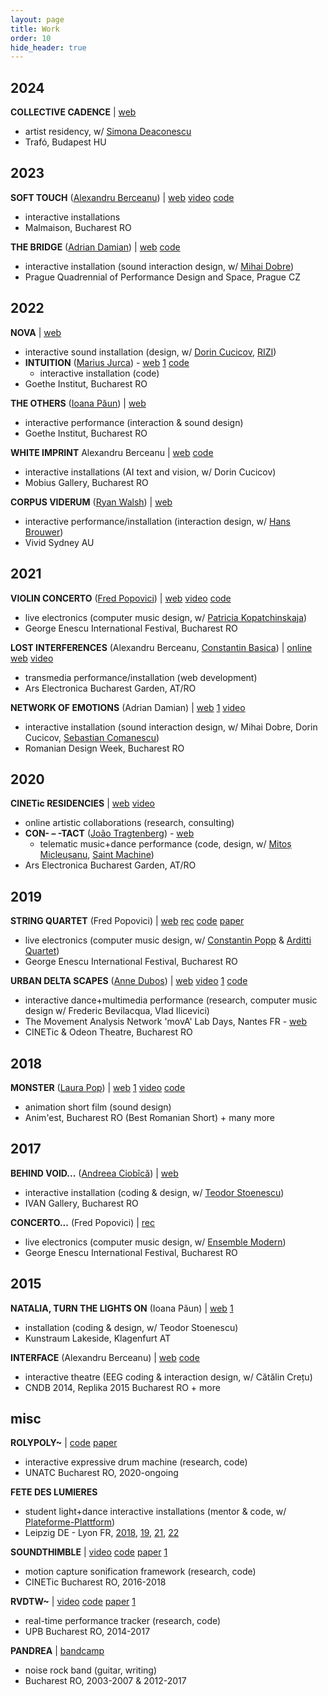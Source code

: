 ```yaml
---
layout: page
title: Work
order: 10
hide_header: true
---
```


## 2024

**COLLECTIVE CADENCE** | [web](https://modina.eu/projects/collective-cadence/)
- artist residency, w/ [Simona Deaconescu](https://www.tangajdance.com/)
- Trafó, Budapest HU

## 2023

**SOFT TOUCH** ([Alexandru Berceanu](https://cinetic.arts.ro/en/echipa/alexandru-berceanu/)) | [web](https://www.radioromaniacultural.ro/sectiuni-articole/produs-de-radio-romania/atingeri-usoare-o-instalatie-video-imersiva-si-interactiva-despre-efemeritatea-si-fragilitatea-memoriei-podcast-id40841.html) [video](https://youtu.be/JRK1RNXh1FE) [code](https://github.com/RVirmoors/soft-touch)
- interactive installations
- Malmaison, Bucharest RO

**THE BRIDGE** ([Adrian Damian](https://www.adrian-damian.com/)) | [web](https://www.adrian-damian.com/thebridge) [code](https://github.com/RVirmoors/the_bridge)
- interactive installation (sound interaction design, w/ [Mihai Dobre](https://www.discogs.com/artist/545702-Mihai-Dobre))
- Prague Quadrennial of Performance Design and Space, Prague CZ

## 2022

**NOVA** | [web](https://novanova.ro/)
- interactive sound installation (design, w/ [Dorin Cucicov](https://proiectb.org/), [RIZI](https://rizidesign.ro/))
- **INTUITION** ([Marius Jurca](https://spam-index.com/artists/13m10j-marius-jurca/)) - [web](https://www.novanova.ro/intuition.html) [1](https://www.radioromaniacultural.ro/sectiuni-articole/stiinta/dimensiunea-stiintifica-a-artei-marius-jurca-intuitia-de-la-festivalul-nova-id35245.html) [code](https://github.com/RVirmoors/intuition)
  - interactive installation (code)
- Goethe Institut, Bucharest RO

**THE OTHERS** ([Ioana Păun](https://ioanapaun.com/)) | [web](http://teatrelli.com/event/the-others-ceilalti/)
- interactive performance (interaction & sound design)
- Goethe Institut, Bucharest RO

**WHITE IMPRINT** Alexandru Berceanu | [web](https://www.mobius-gallery.com/exhibitions/59-white-imprint-alexandru-berceanu-constantin-basica-grigore-burloiu-sebastian-comanescu/) [code](https://github.com/RVirmoors/fiction-chatbot)
- interactive installations (AI text and vision, w/ Dorin Cucicov)
- Mobius Gallery, Bucharest RO

**CORPUS VIDERUM** ([Ryan Walsh](https://www.ryanwalsh.studio/)) | [web](https://ranrun.studio/portfolio/corpus-viderum)
- interactive performance/installation (interaction design, w/ [Hans Brouwer](https://wavefunk.xyz/))
- Vivid Sydney AU

## 2021

**VIOLIN CONCERTO** ([Fred Popovici](https://en.wikipedia.org/wiki/Fred_Popovici)) | [web](https://bachtrack.com/review-kopatchinskaja-niculescu-moldova-philharmonic-enescu-festival-bucharest-september-2021) [video](https://youtu.be/VB-7tqYMWsc) [code](https://github.com/RVirmoors/fred-pat)
- live electronics (computer music design, w/ [Patricia Kopatchinskaja](https://www.festivalenescu.ro/patricia-kopatchinskaja/))
- George Enescu International Festival, Bucharest RO

**LOST INTERFERENCES** (Alexandru Berceanu, [Constantin Basica](http://www.constantinbasica.com/)) | [online](http://lostinterferences.eu/) [web](https://ars.electronica.art/newdigitaldeal/en/lost-interferences/) [video](https://youtu.be/xJG_SS4t9MA) 
- transmedia performance/installation (web development)
- Ars Electronica Bucharest Garden, AT/RO

**NETWORK OF EMOTIONS** (Adrian Damian) | [web](https://www.adrian-damian.com/networkofemotions) [1](https://www.dcnews.ro/romanian-design-week-atractia-principala-o-instalatie-imersiva-creata-de-adrian-damian_823676.html) [video](https://youtu.be/uZpNKYaP3ZI?t=19)
- interactive installation (sound interaction design, w/ Mihai Dobre, Dorin Cucicov, [Sebastian Comanescu](https://sebastienkoma.com/))
- Romanian Design Week, Bucharest RO

## 2020

**CINETic RESIDENCIES** | [web](https://ars.electronica.art/keplersgardens/en/distant-art) [video](https://youtu.be/rPsELYDQBek)
- online artistic collaborations (research, consulting)
- **CON- – -TACT** ([João Tragtenberg](https://www.instagram.com/jtragtenberg)) - [web](https://ars.electronica.art/keplersgardens/en/con-tact/)
  - telematic music+dance performance (code, design, w/ [Mitoș Micleușanu](https://micleusanu.bandcamp.com), [Saint Machine](https://saintmachine.ro/))
- Ars Electronica Bucharest Garden, AT/RO

## 2019

**STRING QUARTET** (Fred Popovici) | [web](https://www.festivalenescu.ro/ro/events/arditti-quartet/) [rec](https://drive.google.com/drive/u/1/folders/1W8REu9_GQ9AmtdaTxeLBqAgrANaUPde9) [code](https://github.com/RVirmoors/fred-arditti) [paper](https://cinetic.arts.ro/wp-content/uploads/2020/01/CINETic-REVIEW-1.1.2019-1.pdf#page=65)
- live electronics (computer music design, w/ [Constantin Popp](https://audiolab.york.ac.uk/constantin-popp/) & [Arditti Quartet](https://ardittiquartet.com/))
- George Enescu International Festival, Bucharest RO

**URBAN DELTA SCAPES** ([Anne Dubos](https://annedubos.com/)) | [web](https://annedubos.com/index.php/2021/02/15/cartographie-des-domaines-de-recherche/) [video](https://youtu.be/hISCw3ZZ4Y4) [1](https://fb.watch/kweatcAg3n/) [code](https://github.com/RVirmoors/deltaScapes)
- interactive dance+multimedia performance (research, computer music design w/ Frederic Bevilacqua, Vlad Ilicevici)
- The Movement Analysis Network 'movA' Lab Days, Nantes FR - [web](https://www.mova.one/nantes_meeting.html)
- CINETic & Odeon Theatre, Bucharest RO

## 2018

**MONSTER** ([Laura Pop](https://lauradod.weebly.com/)) | [web](https://cinetic.arts.ro/en/evenimente/monster/) [1](https://earlybirdfest.org/120/page.html) [video](https://vimeo.com/254826400) [code](https://github.com/RVirmoors/monstrul)
- animation short film (sound design)
- Anim'est, Bucharest RO (Best Romanian Short) + many more

## 2017

**BEHIND VOID...** ([Andreea Ciobîcă](http://ivangallery.com/index.php/andreea-ciobica/)) | [web](http://ivangallery.com/index.php/behind-void-there-is-a-voice-the-color-of-glass-ceilings/)
- interactive installation (coding & design, w/ [Teodor Stoenescu](https://github.com/teodor-stoenescu))
- IVAN Gallery, Bucharest RO

**CONCERTO...** (Fred Popovici) | [rec](https://youtu.be/O4IsJsJX3rA)
- live electronics (computer music design, w/ [Ensemble Modern](https://www.ensemble-modern.com/en))
- George Enescu International Festival, Bucharest RO

## 2015

**NATALIA, TURN THE LIGHTS ON** (Ioana Păun) | [web](https://www.lakeside-kunstraum.at/en/ioana-paun-natalia-turn-the-light-on-2/) [1](http://www.rkiwien.at/event/15-mai/natalia-turn-the-light-on-ausstellung-von-ioana-paun-im-kunstraum-lakeside-in-klagenfurt?bw=1)
- installation (coding & design, w/ Teodor Stoenescu)
- Kunstraum Lakeside, Klagenfurt AT

**INTERFACE** (Alexandru Berceanu) | [web](https://dramacum.org/interfata/) [code](https://github.com/RVirmoors/eegOSC)
- interactive theatre (EEG coding & interaction design, w/ Cătălin Crețu)
- CNDB 2014, Replika 2015 Bucharest RO + more


## misc

**ROLYPOLY~** | [code](https://github.com/RVirmoors/rolypoly) [paper](https://hal.science/hal-03015476/document)
- interactive expressive drum machine (research, code)
- UNATC Bucharest RO, 2020-ongoing

**FETE DES LUMIERES**
- student light+dance interactive installations (mentor & code, w/ [Plateforme-Plattform](https://plateforme-plattform.org/))
- Leipzig DE - Lyon FR, [2018](https://youtu.be/Znloz3IOkew), [19](https://youtu.be/mpwHImuWpIE), [2](https://youtu.be/unKAOfE-q5Y)[1](https://youtu.be/RK3dgYO1Eww), [22](https://www.leipzigertanztheater.de/produktionen/repertoire/nos-utopies-2022)

**SOUNDTHIMBLE** | [video](https://youtu.be/K2Xni2lWswg) [code](https://github.com/RVirmoors/viconOSC) [paper](https://hal.science/hal-03015480/document) [1](https://dl.acm.org/doi/abs/10.1145/3123514.3123543)
- motion capture sonification framework (research, code)
- CINETic Bucharest RO, 2016-2018

**RVDTW~** | [video](https://youtu.be/EIS1bAxAiNc) [code](https://github.com/RVirmoors/RVdtw-) [paper](https://hal.science/hal-03015487/document) [1](https://ieeexplore.ieee.org/abstract/document/7010811/)
- real-time performance tracker (research, code)
- UPB Bucharest RO, 2014-2017

**PANDREA** | [bandcamp](https://pandrea.bandcamp.com)
- noise rock band (guitar, writing)
- Bucharest RO, 2003-2007 & 2012-2017